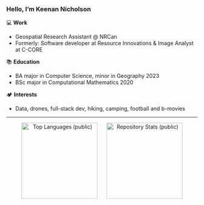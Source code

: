 ### Hello, I’m Keenan Nicholson

💻 **Work**
- Geospatial Research Assistant @ NRCan
- Formerly: Software developer at Resource Innovations & Image Analyst at C-CORE

📚 **Education**

- BA major in Computer Science, minor in Geography 2023
- BSc major in Computational Mathematics 2020

🏕️ **Interests**

- Data, drones, full-stack dev, hiking, camping, football and b-movies

---


<p align="center">
  <img src="https://github-readme-stats.vercel.app/api/top-langs/?username=keenan-nicholson&hide=jupyter%20notebook&theme=radical&layout=compact&size_weight=0.5&count_weight=0.5&card_width=250" alt="Top Languages (public)" style="display: inline-block; margin-right: 20px; height: 200px;">
  
  <a href="https://github.com/anuraghazra/github-readme-stats" style="display: inline-block;">
    <img src="https://github-readme-stats.vercel.app/api?username=keenan-nicholson&show_icons=true&theme=radical&custom_title=Repository%20Stats&hide_rank=true&count_private=true&card_width=325" alt="Repository Stats (public)" style="height: 200px;">
  </a>
</p>
